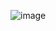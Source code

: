 ![image](https://user-images.githubusercontent.com/81428296/158005683-21f4189d-8e6c-48dd-af50-df942908d59c.png)

